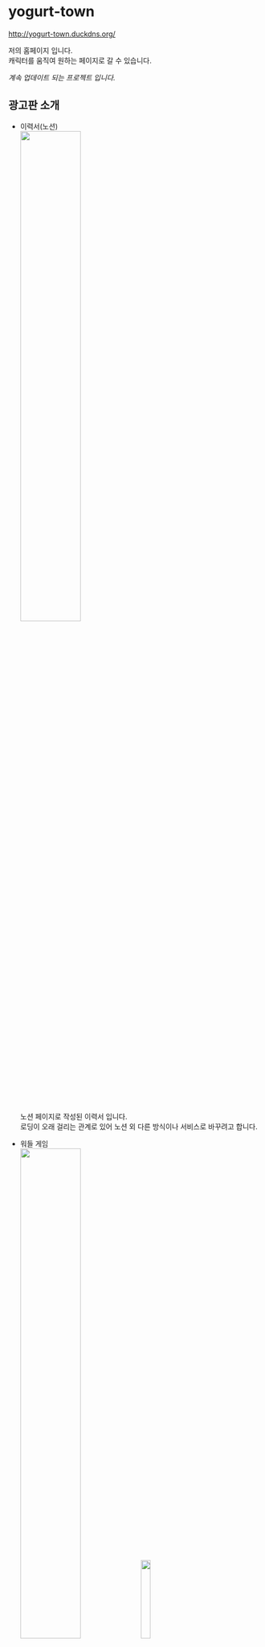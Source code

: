 # yogurt-town

<http://yogurt-town.duckdns.org/>

저의 홈페이지 입니다.  
캐릭터를 움직여 원하는 페이지로 갈 수 있습니다.  

*계속 업데이트 되는 프로젝트 입니다.*


## 광고판 소개  
  - 이력서(노션)  
    <img src="https://user-images.githubusercontent.com/109839413/232714463-5f89531b-e8ab-4942-ad24-b5287c21e919.png"  width="50%" height="50%"/>  
    노션 페이지로 작성된 이력서 입니다.  
    로딩이 오래 걸리는 관계로 있어 노션 외 다른 방식이나 서비스로 바꾸려고 합니다.  
    
  - 워들 게임  
    <img src="https://user-images.githubusercontent.com/109839413/232714600-9b70ddc8-8fc9-4f22-a3d5-31d732b21fdc.png"  width="50%" height="50%"/><img src="https://user-images.githubusercontent.com/109839413/232724147-c0411587-e750-4443-a5ed-c0804ba39f22.png"  width="20%" height="20%"/>  
    
    워들 게임을 즐길 수 있습니다.  
    재미와 영어공부 둘을 함께 드셔 보시겠습니까?  
    계정을 만들어 본인의 기록을 체크 할 수 있습니다.  
    
  - 프로젝트 비디오(유튜브)  
    <img src="https://user-images.githubusercontent.com/109839413/232714774-01ded929-b9ac-482e-a4a7-6ad171d8f5da.png"  width="50%" height="50%"/>  
    진행한 프로젝트들의 발표 영상들 입니다.  
    
  - 깃허브  
    <img src="https://user-images.githubusercontent.com/109839413/232714852-c2c799ef-e377-42cf-b4e8-2c45de2b8db2.png"  width="50%" height="50%"/>  
    깃허브 프로필 입니다.  
    두문불출하고 개발만 하다보니 잔디가 푸릇해졌습니다.    
    
  - 블로그  
    <img src="https://user-images.githubusercontent.com/109839413/232714965-27aa9281-662b-46f5-b3c1-c7afd9475078.png"  width="50%" height="50%"/>  
    블로그 요거트 사무소 입니다.(요거트와는 관련이 없습니다.)  
    개발 과정에서 마주친 문제들을 아카이빙 하는 것이 주된 용도이지만 구글 애드센스를 통해 부수입을 얻고 싶습니다.  

## 플로우 차트
<img src="https://user-images.githubusercontent.com/109839413/232769656-f549662e-16e7-4a8a-a55c-a67416c9d165.svg"  width="100%" height="100%"/>  

